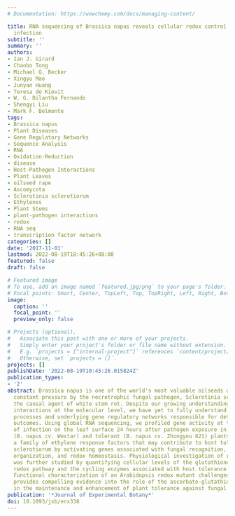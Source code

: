 ```yaml
---
# Documentation: https://wowchemy.com/docs/managing-content/

title: RNA sequencing of Brassica napus reveals cellular redox control of Sclerotinia
  infection
subtitle: ''
summary: ''
authors:
- Ian J. Girard
- Chaobo Tong
- Michael G. Becker
- Xingyu Mao
- Junyan Huang
- Teresa de Kievit
- W. G. Dilantha Fernando
- Shengyi Liu
- Mark F. Belmonte
tags:
- Brassica napus
- Plant Diseases
- Gene Regulatory Networks
- Sequence Analysis
- RNA
- Oxidation-Reduction
- disease
- Host-Pathogen Interactions
- Plant Leaves
- oilseed rape
- Ascomycota
- Sclerotinia sclerotiorum
- Ethylenes
- Plant Stems
- plant-pathogen interactions
- redox
- RNA seq
- transcription factor network
categories: []
date: '2017-11-01'
lastmod: 2022-08-19T18:45:26+08:00
featured: false
draft: false

# Featured image
# To use, add an image named `featured.jpg/png` to your page's folder.
# Focal points: Smart, Center, TopLeft, Top, TopRight, Left, Right, BottomLeft, Bottom, BottomRight.
image:
  caption: ''
  focal_point: ''
  preview_only: false

# Projects (optional).
#   Associate this post with one or more of your projects.
#   Simply enter your project's folder or file name without extension.
#   E.g. `projects = ["internal-project"]` references `content/project/deep-learning/index.md`.
#   Otherwise, set `projects = []`.
projects: []
publishDate: '2022-08-19T10:45:26.015824Z'
publication_types:
- '2'
abstract: Brassica napus is one of the world's most valuable oilseeds and is under
  constant pressure by the necrotrophic fungal pathogen, Sclerotinia sclerotiorum,
  the causal agent of white stem rot. Despite our growing understanding of host pathogen
  interactions at the molecular level, we have yet to fully understand the biological
  processes and underlying gene regulatory networks responsible for determining disease
  outcomes. Using global RNA sequencing, we profiled gene activity at the first point
  of infection on the leaf surface 24 hours after pathogen exposure in susceptible
  (B. napus cv. Westar) and tolerant (B. napus cv. Zhongyou 821) plants. We identified
  a family of ethylene response factors that may contribute to host tolerance to S.
  sclerotiorum by activating genes associated with fungal recognition, subcellular
  organization, and redox homeostasis. Physiological investigation of redox homeostasis
  was further studied by quantifying cellular levels of the glutathione and ascorbate
  redox pathway and the cycling enzymes associated with host tolerance to S. sclerotiorum.
  Functional characterization of an Arabidopsis redox mutant challenged with the fungus
  provides compelling evidence into the role of the ascorbate-glutathione redox hub
  in the maintenance and enhancement of plant tolerance against fungal pathogens.
publication: '*Journal of Experimental Botany*'
doi: 10.1093/jxb/erx338
---
```

